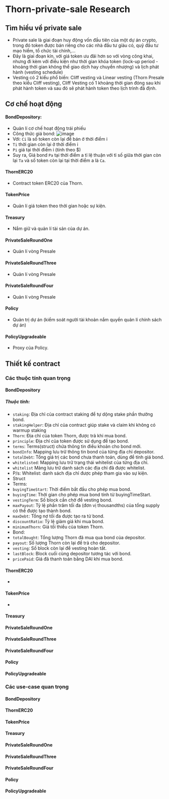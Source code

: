 # Thorn-private-sale Research
## Tìm hiểu về private sale
 - Private sale là giai đoạn huy động vốn đầu tiên của một dự án crypto, trong đó token được bán riêng cho các nhà đầu tư giàu có, quỹ đầu tư mạo hiểm, tổ chức tài chính,...
 - Đây là giai đoạn kín, với giá token ưu đãi hơn so với vòng công khai, nhưng đi kèm với điều kiện như thời gian khóa token (lock-up period - khoảng thời gian không thể giao dịch hay chuyển nhượng) và lịch phát hành (vesting schedule)
 - Vesting có 2 kiểu phổ biến: Cliff vesting và Linear vesting (Thorn Presale theo kiểu Cliff vesting), Cliff Vesting có 1 khoảng thời gian đóng sau khi phát hành token và sau đó sẽ phát hành token theo lịch trình đã định.
## Cơ chế hoạt động
#### BondDepository:
- Quản lí cơ chế hoạt động trái phiếu
- Công thức giá bond:
![image](https://github.com/user-attachments/assets/d502257f-bb8b-4406-ab4c-4fc775c86135)
- Với: `Ci` là số token còn lại để bán ở thời điểm i
- `Ti` thời gian còn lại ở thời điểm i
- `Pi` giá tại thời điểm i (tính theo $)
-  Suy ra, Giá bond `Pa` tại thời điểm a tỉ lệ thuận với tỉ số giữa thời gian còn lại `Ta` và số token còn lại tại thời điểm a  là `Ca`.
#### ThornERC20
- Contract token ERC20 của Thorn.
#### TokenPrice
- Quản lí giá token theo thời gian hoặc sự kiện.
#### Treasury
- Nắm giữ và quản lí tài sản của dự án.
#### PrivateSaleRoundOne
- Quản lí vòng Presale
#### PrivateSaleRoundThree
- Quản lí vòng Presale
#### PrivateSaleRoundFour
- Quản lí vòng Presale
#### Policy
- Quản trị dự án (kiểm soát người tài khoản nắm quyền quản lí chính sách dự án)
#### PolicyUpgradeable
- Proxy của Policy.
## Thiết kế contract
### Các thuộc tính quan trọng
#### BondDepository
##### Thuộc tính:
- `staking`: Địa chỉ của contract staking để tự dộng stake phần thưởng bond.
- `stakingHelper`: Địa chỉ của contract giúp stake và claim khi không có warmup staking
- `Thorn`: Địa chỉ của token Thorn, được trả khi mua bond.
- `principle`: Địa chỉ của token được sử dụng để tạo bond.
- `terms`: Terms(struct) chứa thông tin điều khoản cho bond mới.
- `bondInfo`:	Mapping lưu trữ thông tin bond của từng địa chỉ depositor.
- `totalDebt`:	Tổng giá trị các bond chưa thanh toán, dùng để tính giá bond.
- `whitelisted`:	Mapping lưu trữ trạng thái whitelist của từng địa chỉ.
- `whitelist`	Mảng lưu trữ danh sách các địa chỉ đã được whitelist.
 - P/s: Whitelist: danh sách địa chỉ được phép tham gia vào sự kiện.
- Struct
- Terms:
- `buyingTimeStart`:	Thời điểm bắt đầu cho phép mua bond.
- `buyingTime`:	Thời gian cho phép mua bond tính từ buyingTimeStart.
- `vestingTerm`:	Số block cần chờ để vesting bond.
- `maxPayout`:	Tỷ lệ phần trăm tối đa (đơn vị thousandths) của tổng supply có thể được tạo thành bond.
- `maxDebt`:	Tổng nợ tối đa được tạo ra từ bond.
- `discountRatio`:	Tỷ lệ giảm giá khi mua bond.
- `minimumThorn`:	Giá tối thiểu của token Thorn.
- Bond:
- `totalBought`:	Tổng lượng Thorn đã mua qua bond của depositor.
- `payout`:	Số lượng Thorn còn lại để trả cho depositor.
- `vesting`:	Số block còn lại để vesting hoàn tất.
- `lastBlock`:	Block cuối cùng depositor tương tác với bond.
- `pricePaid`:	Giá đã thanh toán bằng DAI khi mua bond.
#### ThornERC20
- 
#### TokenPrice
- 
#### Treasury
#### PrivateSaleRoundOne
#### PrivateSaleRoundThree
#### PrivateSaleRoundFour
#### Policy
#### PolicyUpgradeable
### Các use-case quan trọng
#### BondDepository
#### ThornERC20
#### TokenPrice
#### Treasury
#### PrivateSaleRoundOne
#### PrivateSaleRoundThree
#### PrivateSaleRoundFour
#### Policy
#### PolicyUpgradeable
